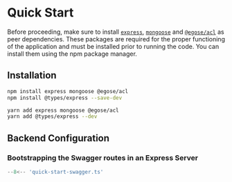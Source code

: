 # Quick Start

Before proceeding, make sure to install [`express`](https://www.npmjs.com/package/express), [`mongoose`](https://www.npmjs.com/package/mongoose) and [`@egose/acl`](https://www.npmjs.com/package/@egose/acl) as peer dependencies. These packages are required for the proper functioning of the application and must be installed prior to running the code. You can install them using the npm package manager.

## Installation

```sh
npm install express mongoose @egose/acl
npm install @types/express --save-dev

```

```sh
yarn add express mongoose @egose/acl
yarn add @types/express --dev
```

## Backend Configuration

### Bootstrapping the Swagger routes in an Express Server

```ts
--8<-- 'quick-start-swagger.ts'
```
